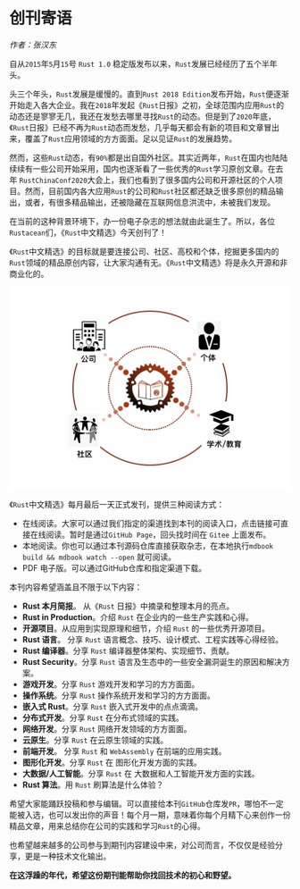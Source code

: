 # 创刊寄语

*作者：张汉东*

自从`2015`年`5`月`15`号 `Rust 1.0` 稳定版发布以来，`Rust`发展已经经历了五个半年头。

头三个年头，`Rust`发展是缓慢的。直到`Rust 2018 Edition`发布开始，`Rust`便逐渐开始走入各大企业。我在`2018`年发起《`Rust`日报》之初，全球范围内应用`Rust`的动态还是寥寥无几，我还在发愁去哪里寻找`Rust`的动态。但是到了`2020`年底，《`Rust`日报》已经不再为`Rust`动态而发愁，几乎每天都会有新的项目和文章冒出来，覆盖了`Rust`应用领域的方方面面。足以见证`Rust`的发展趋势。

然而，这些`Rust`动态，有`90%`都是出自国外社区。其实近两年，`Rust`在国内也陆陆续续有一些公司开始采用，国内也逐渐看了一些优秀的`Rust`学习原创文章。在去年 `RustChinaConf2020`大会上，我们也看到了很多国内公司和开源社区的个人项目。然而，目前国内各大应用`Rust`的公司和`Rust`社区都还缺乏很多原创的精品输出，或者，有很多精品输出，还被隐藏在互联网信息洪流中，未被我们发现。

在当前的这种背景环境下，办一份电子杂志的想法就由此诞生了。所以，各位`Rustacean`们，《`Rust`中文精选》今天创刊了！

《`Rust`中文精选》的目标就是要连接公司、社区、高校和个体，挖掘更多国内的`Rust`领域的精品原创内容，让大家沟通有无。《`Rust`中文精选》将是永久开源和非商业化的。

![rustmagzine_connect](./image/rustmagazine-connect.png)

《`Rust`中文精选》每月最后一天正式发刊，提供三种阅读方式：

- 在线阅读。大家可以通过我们指定的渠道找到本刊的阅读入口，点击链接可直接在线阅读。暂时是通过`GitHub Page`，回头找时间在 `Gitee` 上面发布。
- 本地阅读。你也可以通过本刊源码仓库直接获取杂志，在本地执行`mdbook build && mdbook watch --open` 就可阅读。
- PDF 电子版。可以通过GitHub仓库和指定渠道下载。

本刊内容希望涵盖且不限于以下内容：

- **Rust 本月简报**。 从《`Rust` 日报》中摘录和整理本月的亮点。
- **Rust in Production**。介绍 `Rust` 在企业内的一些生产实践和心得。
- **开源项目**。从应用到实现原理和细节，介绍 `Rust` 的一些优秀开源项目。
- **Rust 语言**。 分享 `Rust` 语言概念、技巧、设计模式、工程实践等心得经验。
- **Rust 编译器**。分享 `Rust` 编译器整体架构、实现细节、贡献。
- **Rust Security**。分享 `Rust` 语言及生态中的一些安全漏洞诞生的原因和解决方案。
- **游戏开发**。分享 `Rust` 游戏开发和学习的方方面面。
- **操作系统**。分享 `Rust` 操作系统开发和学习的方方面面。
- **嵌入式 Rust**。分享 `Rust` 嵌入式开发中的点点滴滴。
- **分布式开发**。分享 `Rust` 在分布式领域的实践。
- **网络开发**。分享 `Rust` 网络开发领域的方方面面。
- **云原生**。分享 `Rust` 在云原生领域的实践。
- **前端开发**。 分享 `Rust` 和 `WebAssembly` 在前端的应用实践。
- **图形化开发**。分享 `Rust` 在 图形化开发方面的实践。
- **大数据/人工智能**。分享 `Rust` 在 大数据和人工智能开发方面的实践。
- **Rust 算法**。用 `Rust` 刷算法是什么体验？

希望大家能踊跃投稿和参与编辑。可以直接给本刊`GitHub`仓库发`PR`，哪怕不一定能被入选，也可以发出你的声音！每个月一期，意味着你每个月精下心来创作一份精品文章，用来总结你在公司的实践和学习`Rust`的心得。

也希望越来越多的公司参与到期刊内容建设中来，对公司而言，不仅仅是经验分享，更是一种技术文化输出。

**在这浮躁的年代，希望这份期刊能帮助你找回技术的初心和野望。**

